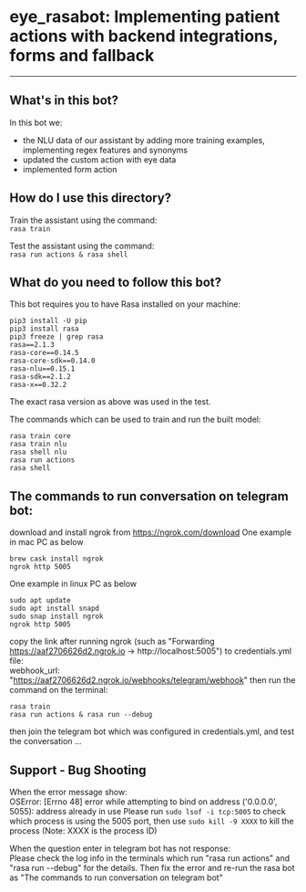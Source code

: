 # eye_rasabot: Implementing patient actions with backend integrations, forms and fallback

---
## What's in this bot?

In this bot we:
- the NLU data of our assistant by adding more training examples, implementing regex features and synonyms
- updated the custom action with eye data
- implemented form action

## How do I use this directory?
Train the assistant using the command:  
`rasa train`

Test the assistant using the command:  
`rasa run actions & rasa shell`

## What do you need to follow this bot?
This bot requires you to have Rasa installed on your machine:  
```
pip3 install -U pip
pip3 install rasa
pip3 freeze | grep rasa
rasa==2.1.3
rasa-core==0.14.5
rasa-core-sdk==0.14.0
rasa-nlu==0.15.1
rasa-sdk==2.1.2
rasa-x==0.32.2
```
The exact rasa version as above was used in the test.

The commands which can be used to train and run the built model:  
```
rasa train core
rasa train nlu
rasa shell nlu
rasa run actions
rasa shell
```

## The commands to run conversation on telegram bot:  
download and install ngrok from https://ngrok.com/download
One example in mac PC as below
```
brew cask install ngrok
ngrok http 5005
```
One example in linux PC as below
```
sudo apt update
sudo apt install snapd
sudo snap install ngrok
ngrok http 5005
```
copy the link after running ngrok
(such as "Forwarding https://aaf2706626d2.ngrok.io -> http://localhost:5005") 
to credentials.yml file:  
webhook_url: "https://aaf2706626d2.ngrok.io/webhooks/telegram/webhook"
then run the command on the terminal:
```
rasa train
rasa run actions & rasa run --debug
```
then join the telegram bot which was configured in credentials.yml, and test the conversation ...

## Support - Bug Shooting
When the error message show:  
OSError: [Errno 48] error while attempting to bind on address ('0.0.0.0', 5055): address already in use
Please run
`sudo lsof -i tcp:5005`
to check which process is using the 5005 port, then use 
`sudo kill -9 XXXX`
to kill the process (Note: XXXX is the process ID)

When the question enter in telegram bot has not response:  
Please check the log info in the terminals which run "rasa run actions" and "rasa run --debug" for the details.
Then fix the error and re-run the rasa bot as "The commands to run conversation on telegram bot"